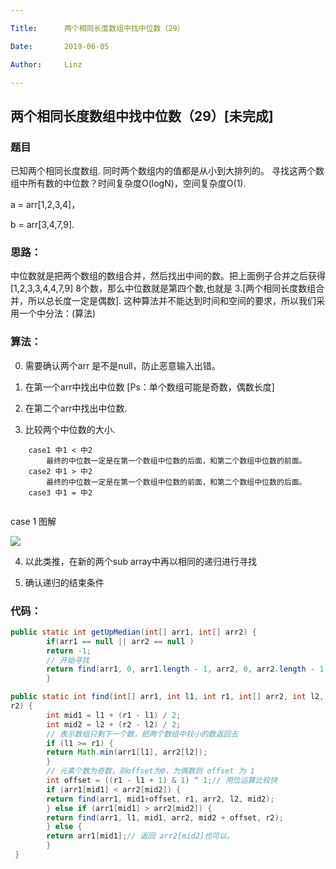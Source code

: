 ```yaml
---

Title:      两个相同长度数组中找中位数（29）

Date:       2019-06-05

Author:     Linz

---
```

## 两个相同长度数组中找中位数（29）[未完成]

### 题目
已知两个相同长度数组. 同时两个数组内的值都是从小到大排列的。 寻找这两个数组中所有数的中位数？时间复杂度O(logN)，空间复杂度O(1).

a = arr[1,2,3,4]，

b = arr[3,4,7,9]. 




### 思路：

中位数就是把两个数组的数组合并，然后找出中间的数。把上面例子合并之后获得 [1,2,3,3,4,4,7,9] 8个数，那么中位数就是第四个数,也就是 3.[两个相同长度数组合并，所以总长度一定是偶数]. 这种算法并不能达到时间和空间的要求，所以我们采用一个中分法：(算法)

### 算法：

0. 需要确认两个arr 是不是null，防止恶意输入出错。

1. 在第一个arr中找出中位数 [Ps：单个数组可能是奇数，偶数长度]

2. 在第二个arr中找出中位数.

3. 比较两个中位数的大小.


```
    case1 中1 < 中2
        最终的中位数一定是在第一个数组中位数的后面，和第二个数组中位数的前面。
    case2 中1 > 中2
        最终的中位数一定是在第一个数组中位数的前面，和第二个数组中位数的后面。
    case3 中1 = 中2
        
```

 case 1 图解

![](https://miro.medium.com/max/996/1*oX6LoqcADgNMLLkHESi1NA.jpeg)

4. 以此类推，在新的两个sub array中再以相同的递归进行寻找

5. 确认递归的结束条件

### 代码：

```java
public static int getUpMedian(int[] arr1, int[] arr2) {
        if(arr1 == null || arr2 == null )
        return -1;
        // 开始寻找
        return find(arr1, 0, arr1.length - 1, arr2, 0, arr2.length - 1);
        }

public static int find(int[] arr1, int l1, int r1, int[] arr2, int l2, int
r2) {
        int mid1 = l1 + (r1 - l1) / 2;
        int mid2 = l2 + (r2 - l2) / 2;
        // 表示数组只剩下⼀个数，把两个数组中较⼩的数返回去
        if (l1 >= r1) {
        return Math.min(arr1[l1], arr2[l2]);
        }
        // 元素个数为奇数，则offset为0，为偶数则 offset 为 1
        int offset = ((r1 - l1 + 1) & 1) ^ 1;// ⽤位运算⽐较快
        if (arr1[mid1] < arr2[mid2]) {
        return find(arr1, mid1+offset, r1, arr2, l2, mid2);
        } else if (arr1[mid1] > arr2[mid2]) {
        return find(arr1, l1, mid1, arr2, mid2 + offset, r2);
        } else {
        return arr1[mid1];// 返回 arr2[mid2]也可以。
        }
 }
```